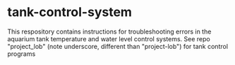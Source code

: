 # tank-control-system

This respository contains instructions for troubleshooting errors in the aquarium tank temperature and water level control systems. See repo "project_lob" (note underscore, different than "project-lob") for tank control programs
